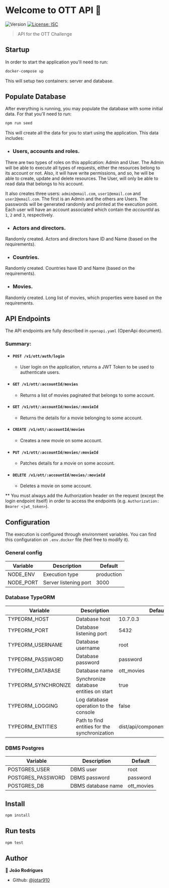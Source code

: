 # Welcome to OTT API 👋
![Version](https://img.shields.io/badge/version-1.0.0-blue.svg?cacheSeconds=2592000)
[![License: ISC](https://img.shields.io/badge/License-ISC-yellow.svg)](#)

> API for the OTT Challenge

## Startup

In order to start the application you'll need to run:
```sh
docker-compose up
```

This will setup two containers: server and database.

## Populate Database

After everything is running, you may populate the database with some initial data. For that you'll need to run:
```sh
npm run seed
```

This will create all the data for you to start using the application. This data includes:

- ### Users, accounts and roles.

There are two types of roles on this application: Admin and User. The Admin will be able to execute all types of requests, either the resources belong to its account or not. Also, it will have write permissions, and so, he will be able to create, update and delete resources. The User, will only be able to read data that belongs to his account.

It also creates three users: `admin@email.com`, `user1@email.com` and `user2@email.com`. The first is an Admin and the others are Users. The passwords will be generated randomly and printed at the execution point. Each user will have an account associated which contain the *accountId* as `1`, `2` and `3`, respectively.

- ### Actors and directors.

Randomly created. Actors and directors have ID and Name (based on the requirements).

- ### Countries.

Randomly created. Countries have ID and Name (based on the requirements).

- ### Movies.

Randomly created. Long list of movies, which properties were based on the requirements.

## API Endpoints

The API endpoints are fully described in `openapi.yaml` (OpenApi document).

### Summary:

- #### `POST /v1/ott/auth/login`
  - User login on the application, returns a JWT Token to be used to authenticate users.
- #### `GET /v1/ott/:accountId/movies`
  - Returns a list of movies paginated that belongs to some account.
- #### `GET /v1/ott/:accountId/movies/:movieId`
  - Returns the details for a movie belonging to some account.
- #### `CREATE /v1/ott/:accountId/movies`
  - Creates a new movie on some account.
- #### `PUT /v1/ott/:accountId/movies/:movieId`
  - Patches details for a movie on some account.
- #### `DELETE /v1/ott/:accountId/movies/:movieId`
  - Deletes a movie on some account.

** You must always add the Authorization header on the request (except the login endpoint itself) in order to access the endpoints (e.g. `Authorization: Bearer <jwt_token>`).

## Configuration

The execution is configured through environment variables.
You can find this configuration on `.env.docker` file (feel free to modify it).

### General config

| Variable | Description | Default |
|---|---|---|
| NODE_ENV | Execution type | production |
| NODE_PORT | Server listening port | 3000 |

### Database TypeORM

| Variable | Description | Default |
|---|---|---|
| TYPEORM_HOST | Database host | 10.7.0.3 |
| TYPEORM_PORT | Database listening port | 5432 |
| TYPEORM_USERNAME | Database username | root |
| TYPEORM_PASSWORD | Database password | password |
| TYPEORM_DATABASE | Database name | ott_movies |
| TYPEORM_SYNCHRONIZE | Synchronize database entities on start | true|
| TYPEORM_LOGGING | Log database operation to the console | false|
| TYPEORM_ENTITIES | Path to find entities for the synchronization | dist/api/components/**/model.js|

### DBMS Postgres

| Variable | Description | Default |
|---|---|---|
| POSTGRES_USER | DBMS user | root |
| POSTGRES_PASSWORD | DBMS password | password |
| POSTGRES_DB | DBMS database name | ott_movies |

## Install

```sh
npm install
```

## Run tests

```sh
npm test
```

## Author

👤 **João Rodrigues**

* Github: [@jotar910](https://github.com/jotar910)